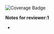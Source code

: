 <!-- Change the ## to your pull request number -->
![Coverage Badge](https://img.shields.io/endpoint?url=https://gist.githubusercontent.com/03-ignews/904bc2cf0f5749e4c3f011940161dedd/raw/03-ignews_coverage.json)

**Notes for reviewer:1**

*